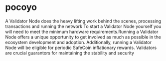 # pocoyo
A Validator Node does the heavy lifting work behind the scenes, processing transactions and running the network To start a Validator Node yourself you will need to meet the minimum hardware requirements.Running a Validator Node offers a unique opportunity to get involved as much as possible in the ecosystem development and adoption. Additionally, running a Validator Node will be eligible for periodic SafeCoin inflationary rewards. Validators are crucial guarantors for maintaining the stability and security 
